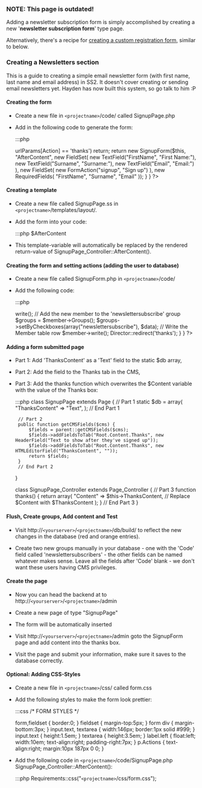 ### NOTE: This page is outdated!

Adding a newsletter subscription form is simply accomplished by creating a new '**newsletter subscription form**' type
page.

Alternatively, there's a recipe for [creating a custom registration form](recipes/forms), similar to below.

### Creating a Newsletters section

This is a guide to creating a simple email newsletter form (with first name, last name and email address) in SS2. It
doesn't cover creating or sending email newsletters yet.  Hayden has now built this system, so go talk to him :P

#### Creating the form

*  Create a new file in `<projectname>`/code/ called SignupPage.php

*  Add in the following code to generate the form:

	:::php
	<?
	class SignupPage extends Page {
	}
	
	class SignupPage_Controller extends Page_Controller {
		function AfterContent() {
			// This is a dirty hack, suggestions?
			// It returns early if we're on the thanks page - we don't want the form on that page
			if($this->urlParams[Action] == 'thanks') return;
			
			return new SignupForm($this, "AfterContent", 
				new FieldSet(
					new TextField("FirstName", "First Name:"),
					new TextField("Surname", "Surname:"),
					new TextField("Email", "Email:")
					
				), 
				new FieldSet(
					new FormAction("signup", "Sign up")
	
				), 
				new RequiredFields(
					"FirstName",
					"Surname",
					"Email"
				));
		}
	}
	?>


#### Creating a template

*  Create a new file called SignupPage.ss in `<projectname>`/templates/layout/.

*  Add the form into your code:

	:::php
	$AfterContent


*  This template-variable will automatically be replaced by the rendered return-value of
SignupPage_Controller::AfterContent().

#### Creating the form and setting actions (adding the user to database)

*  Create a new file called SignupForm.php in `<projectname>`/code/

*  Add the following code:

	:::php
	<?
	class SignupForm extends Form {	
		function signup($data,$form) {
			// Create a new member using the data from the form
			// TODO: needs validation - all fields filled out, email doesn't exist already etc
			$member = new Member($data);
			$member->write();
			
			// Add the new member to the 'newslettersubscribe' group
			$groups = $member->Groups();
			$groups->setByCheckboxes(array("newslettersubscribe"), $data);
			
			// Write the Member table row
			$member->write();
			
			Director::redirect('thanks');
		}
	}	
	?>


#### Adding a form submitted page

*  Part 1: Add 'ThanksContent' as a 'Text' field to the static $db array,

*  Part 2: Add the field to the Thanks tab in the CMS,

*  Part 3: Add the thanks function which overwrites the $Content variable with the value of the Thanks box:

	:::php
	class SignupPage extends Page {
		// Part 1
		static $db = array(
			"ThanksContent" => "Text",
		);
		// End Part 1
	
		// Part 2
		public function getCMSFields($cms) {
			$fields = parent::getCMSFields($cms);
			$fields->addFieldsToTab("Root.Content.Thanks", new HeaderField("Text to show after they've signed up"));
			$fields->addFieldsToTab("Root.Content.Thanks", new HTMLEditorField("ThanksContent", ""));
			return $fields;
		}
		// End Part 2
	}
	
	class SignupPage_Controller extends Page_Controller {
		// Part 3
		function thanks() {
			return array(
				"Content" => $this->ThanksContent, // Replace $Content with $ThanksContent
			);
		}
		// End Part 3
	}


#### Flush, Create groups, Add content and Test

*  Visit http://`<yourserver>`/`<projectname>`/db/build/ to reflect the new changes in the database (red and orange
entries).

*  Create two new groups manually in your database - one with the 'Code' field called 'newslettersubscribers' - the
other fields can be named whatever makes sense. Leave all the fields after 'Code' blank - we don't want these users
having CMS privileges.

#### Create the page

*  Now you can head the backend at to http://`<yourserver>`/`<projectname>`/admin

*  Create a new page of type "SignupPage"

*  The form will be automatically inserted

*  Visit http://`<yourserver>`/`<projectname>`/admin goto the SignupForm page and add content into the thanks box.

*  Visit the page and submit your information, make sure it saves to the database correctly.

#### Optional: Adding CSS-Styles

*  Create a new file in `<projectname>`/css/ called form.css

*  Add the following styles to make the form look prettier:

	:::css
	/* FORM STYLES */
	
	form,fieldset {
		border:0;
	}
	fieldset {
		margin-top:5px;
	}
	form div {
		margin-bottom:3px;
	}
	input.text,
	textarea {
		width:146px;
		border:1px solid #999;
	}
		input.text {
			height:1.5em;
		}
		textarea {
			height:3.5em;
		}
	label.left {
		float:left;
		width:10em;
		text-align:right;
		padding-right:7px;
	}
	p.Actions {
		text-align:right;
		margin:10px 187px 0 0;
	}


*  Add the following code in `<projectname>`/code/SignupPage.php SignupPage_Controller::AfterContent():

	:::php
	Requirements::css("`<projectname>`/css/form.css");

